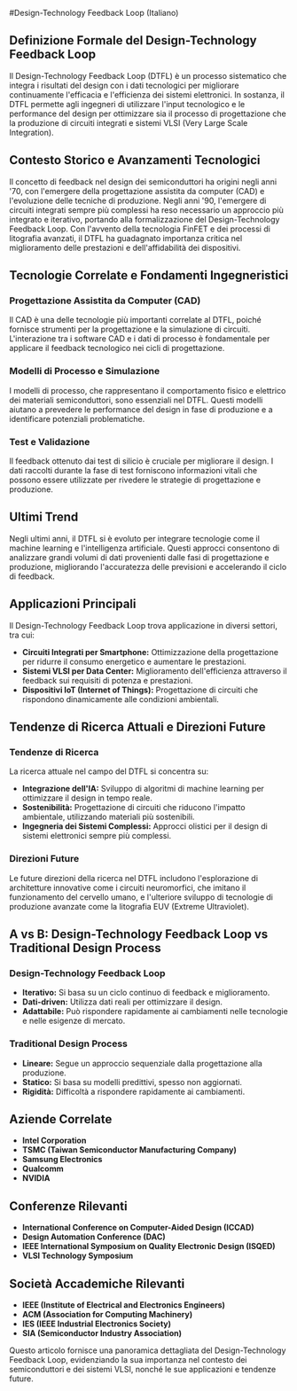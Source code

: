 #Design-Technology Feedback Loop (Italiano)

## Definizione Formale del Design-Technology Feedback Loop

Il Design-Technology Feedback Loop (DTFL) è un processo sistematico che integra i risultati del design con i dati tecnologici per migliorare continuamente l'efficacia e l'efficienza dei sistemi elettronici. In sostanza, il DTFL permette agli ingegneri di utilizzare l'input tecnologico e le performance del design per ottimizzare sia il processo di progettazione che la produzione di circuiti integrati e sistemi VLSI (Very Large Scale Integration).

## Contesto Storico e Avanzamenti Tecnologici

Il concetto di feedback nel design dei semiconduttori ha origini negli anni '70, con l'emergere della progettazione assistita da computer (CAD) e l'evoluzione delle tecniche di produzione. Negli anni '90, l'emergere di circuiti integrati sempre più complessi ha reso necessario un approccio più integrato e iterativo, portando alla formalizzazione del Design-Technology Feedback Loop. Con l'avvento della tecnologia FinFET e dei processi di litografia avanzati, il DTFL ha guadagnato importanza critica nel miglioramento delle prestazioni e dell'affidabilità dei dispositivi.

## Tecnologie Correlate e Fondamenti Ingegneristici

### Progettazione Assistita da Computer (CAD)

Il CAD è una delle tecnologie più importanti correlate al DTFL, poiché fornisce strumenti per la progettazione e la simulazione di circuiti. L'interazione tra i software CAD e i dati di processo è fondamentale per applicare il feedback tecnologico nei cicli di progettazione.

### Modelli di Processo e Simulazione

I modelli di processo, che rappresentano il comportamento fisico e elettrico dei materiali semiconduttori, sono essenziali nel DTFL. Questi modelli aiutano a prevedere le performance del design in fase di produzione e a identificare potenziali problematiche.

### Test e Validazione

Il feedback ottenuto dai test di silicio è cruciale per migliorare il design. I dati raccolti durante la fase di test forniscono informazioni vitali che possono essere utilizzate per rivedere le strategie di progettazione e produzione.

## Ultimi Trend

Negli ultimi anni, il DTFL si è evoluto per integrare tecnologie come il machine learning e l'intelligenza artificiale. Questi approcci consentono di analizzare grandi volumi di dati provenienti dalle fasi di progettazione e produzione, migliorando l'accuratezza delle previsioni e accelerando il ciclo di feedback.

## Applicazioni Principali

Il Design-Technology Feedback Loop trova applicazione in diversi settori, tra cui:

- **Circuiti Integrati per Smartphone:** Ottimizzazione della progettazione per ridurre il consumo energetico e aumentare le prestazioni.
- **Sistemi VLSI per Data Center:** Miglioramento dell'efficienza attraverso il feedback sui requisiti di potenza e prestazioni.
- **Dispositivi IoT (Internet of Things):** Progettazione di circuiti che rispondono dinamicamente alle condizioni ambientali.

## Tendenze di Ricerca Attuali e Direzioni Future

### Tendenze di Ricerca

La ricerca attuale nel campo del DTFL si concentra su:

- **Integrazione dell'IA:** Sviluppo di algoritmi di machine learning per ottimizzare il design in tempo reale.
- **Sostenibilità:** Progettazione di circuiti che riducono l'impatto ambientale, utilizzando materiali più sostenibili.
- **Ingegneria dei Sistemi Complessi:** Approcci olistici per il design di sistemi elettronici sempre più complessi.

### Direzioni Future

Le future direzioni della ricerca nel DTFL includono l'esplorazione di architetture innovative come i circuiti neuromorfici, che imitano il funzionamento del cervello umano, e l'ulteriore sviluppo di tecnologie di produzione avanzate come la litografia EUV (Extreme Ultraviolet).

## A vs B: Design-Technology Feedback Loop vs Traditional Design Process

### Design-Technology Feedback Loop

- **Iterativo:** Si basa su un ciclo continuo di feedback e miglioramento.
- **Dati-driven:** Utilizza dati reali per ottimizzare il design.
- **Adattabile:** Può rispondere rapidamente ai cambiamenti nelle tecnologie e nelle esigenze di mercato.

### Traditional Design Process

- **Lineare:** Segue un approccio sequenziale dalla progettazione alla produzione.
- **Statico:** Si basa su modelli predittivi, spesso non aggiornati.
- **Rigidità:** Difficoltà a rispondere rapidamente ai cambiamenti.

## Aziende Correlate

- **Intel Corporation**
- **TSMC (Taiwan Semiconductor Manufacturing Company)**
- **Samsung Electronics**
- **Qualcomm**
- **NVIDIA**

## Conferenze Rilevanti

- **International Conference on Computer-Aided Design (ICCAD)**
- **Design Automation Conference (DAC)**
- **IEEE International Symposium on Quality Electronic Design (ISQED)**
- **VLSI Technology Symposium**

## Società Accademiche Rilevanti

- **IEEE (Institute of Electrical and Electronics Engineers)**
- **ACM (Association for Computing Machinery)**
- **IES (IEEE Industrial Electronics Society)**
- **SIA (Semiconductor Industry Association)**

Questo articolo fornisce una panoramica dettagliata del Design-Technology Feedback Loop, evidenziando la sua importanza nel contesto dei semiconduttori e dei sistemi VLSI, nonché le sue applicazioni e tendenze future.